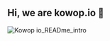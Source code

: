 ## Hi, we are kowop.io 👋


![Kowop io_READme_intro](https://user-images.githubusercontent.com/76072447/178735463-a5b1fedc-4d84-409a-b28c-15e9cc77843c.gif)




<!--

**Here are some ideas to get you started:**

🙋‍♀️ A short introduction - what is your organization all about?
🌈 Contribution guidelines - how can the community get involved?
👩‍💻 Useful resources - where can the community find your docs? Is there anything else the community should know?
🍿 Fun facts - what does your team eat for breakfast?
🧙 Remember, you can do mighty things with the power of [Markdown](https://docs.github.com/github/writing-on-github/getting-started-with-writing-and-formatting-on-github/basic-writing-and-formatting-syntax)
-->
